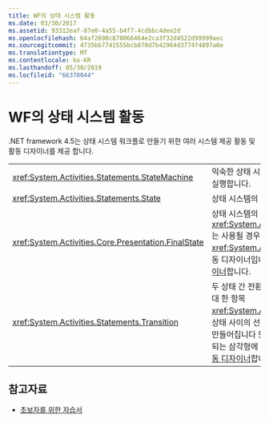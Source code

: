 ```yaml
---
title: WF의 상태 시스템 활동
ms.date: 03/30/2017
ms.assetid: 93312eaf-07e0-4a55-b4f7-4cdbbc4dee2d
ms.openlocfilehash: 64af2698c878066464e2ca3f32d4522d99999aec
ms.sourcegitcommit: 4735bb7741555bcb870d7b42964d3774f4897a6e
ms.translationtype: MT
ms.contentlocale: ko-KR
ms.lasthandoff: 05/30/2019
ms.locfileid: "66378044"
---
```

# <a name="state-machine-activities-in-wf"></a>WF의 상태 시스템 활동
.NET framework 4.5는 상태 시스템 워크플로 만들기 위한 여러 시스템 제공 활동 및 활동 디자이너를 제공 합니다.  
  
|||  
|-|-|  
|<xref:System.Activities.Statements.StateMachine>|익숙한 상태 시스템 패러다임을 사용하여 포함된 활동을 실행합니다.|  
|<xref:System.Activities.Statements.State>|상태 시스템의 상태를 나타냅니다.|  
|<xref:System.Activities.Core.Presentation.FinalState>|상태 시스템의 종료 상태를 나타냅니다. <xref:System.Activities.Core.Presentation.FinalState>는 사용될 경우 종료 상태로 미리 구성되는 <xref:System.Activities.Statements.State>를 만드는 활동 디자이너입니다. 자세한 내용은 [FinalState 활동 디자이너](/visualstudio/workflow-designer/finalstate-activity-designer)합니다.|  
|<xref:System.Activities.Statements.Transition>|두 상태 간 전환을 나타냅니다. 방법이 없는 **도구 상자** 에 대 한 항목 <xref:System.Activities.Statements.Transition>;를 두 상태 사이의 선을 끌어서 워크플로 디자이너에서 전환을 만들어집니다 또는 하나의 상태 다른 위로 가져갈 때 표시 되는 삼각형에 상태를 삭제 하 여 . 자세한 내용은 [전환 활동 디자이너](/visualstudio/workflow-designer/transition-activity-designer)합니다.|  
  
## <a name="see-also"></a>참고자료

- [초보자를 위한 자습서](getting-started-tutorial.md)
